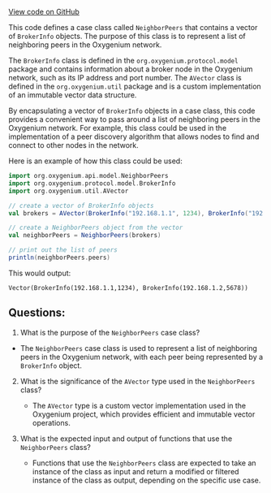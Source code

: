 [View code on GitHub](https://github.com/oxygenium/oxygenium/api/src/main/scala/org/oxygenium/api/model/NeighborPeers.scala)

This code defines a case class called `NeighborPeers` that contains a vector of `BrokerInfo` objects. The purpose of this class is to represent a list of neighboring peers in the Oxygenium network. 

The `BrokerInfo` class is defined in the `org.oxygenium.protocol.model` package and contains information about a broker node in the Oxygenium network, such as its IP address and port number. The `AVector` class is defined in the `org.oxygenium.util` package and is a custom implementation of an immutable vector data structure.

By encapsulating a vector of `BrokerInfo` objects in a case class, this code provides a convenient way to pass around a list of neighboring peers in the Oxygenium network. For example, this class could be used in the implementation of a peer discovery algorithm that allows nodes to find and connect to other nodes in the network.

Here is an example of how this class could be used:

```scala
import org.oxygenium.api.model.NeighborPeers
import org.oxygenium.protocol.model.BrokerInfo
import org.oxygenium.util.AVector

// create a vector of BrokerInfo objects
val brokers = AVector(BrokerInfo("192.168.1.1", 1234), BrokerInfo("192.168.1.2", 5678))

// create a NeighborPeers object from the vector
val neighborPeers = NeighborPeers(brokers)

// print out the list of peers
println(neighborPeers.peers)
```

This would output:

```
Vector(BrokerInfo(192.168.1.1,1234), BrokerInfo(192.168.1.2,5678))
```
## Questions: 
 1. What is the purpose of the `NeighborPeers` case class?
   - The `NeighborPeers` case class is used to represent a list of neighboring peers in the Oxygenium network, with each peer being represented by a `BrokerInfo` object.

2. What is the significance of the `AVector` type used in the `NeighborPeers` class?
   - The `AVector` type is a custom vector implementation used in the Oxygenium project, which provides efficient and immutable vector operations.

3. What is the expected input and output of functions that use the `NeighborPeers` class?
   - Functions that use the `NeighborPeers` class are expected to take an instance of the class as input and return a modified or filtered instance of the class as output, depending on the specific use case.